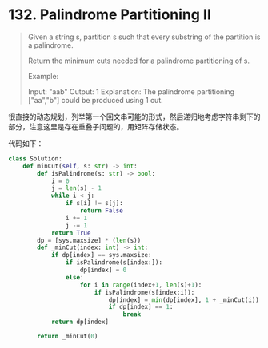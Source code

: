 # 132. Palindrome Partitioning II

> Given a string s, partition s such that every substring of the partition is a palindrome.
>
> Return the minimum cuts needed for a palindrome partitioning of s.
>
> Example:
>
> Input: "aab"
> Output: 1
> Explanation: The palindrome partitioning ["aa","b"] could be produced using 1 cut.

很直接的动态规划，列举第一个回文串可能的形式，然后递归地考虑字符串剩下的部分，注意这里是存在重叠子问题的，用矩阵存储状态。

代码如下：

```python
class Solution:
    def minCut(self, s: str) -> int:
        def isPalindrome(s: str) -> bool:
            i = 0
            j = len(s) - 1
            while i < j:
                if s[i] != s[j]:
                    return False
                i += 1
                j -= 1
            return True
        dp = [sys.maxsize] * (len(s))
        def _minCut(index: int) -> int:
            if dp[index] == sys.maxsize:
                if isPalindrome(s[index:]):
                    dp[index] = 0
                else:
                    for i in range(index+1, len(s)+1):
                        if isPalindrome(s[index:i]):
                            dp[index] = min(dp[index], 1 + _minCut(i))
                            if dp[index] == 1:
                                break
            return dp[index]

        return _minCut(0)
```

